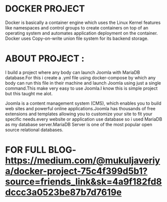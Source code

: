 # DOCKER PROJECT
Docker is basically a container engine which uses the Linux Kernel features like namespaces and control groups to create containers on top of an operating system and automates application deployment on the container. Docker uses Copy-on-write union file system for its backend storage.
# ABOUT PROJECT :

I build a project where any body can launch Joomla with MariaDB database.For this i create a .yml file using docker-compose by which any body can run this file in their machine and launch Joomla using just a single command.This make very easy to use Joomla.I know this is simple project but this taught me alot.

Joomla is a content management system (CMS), which enables you to build web sites and powerful online applications.Joomla has thousands of free extensions and templates allowing you to customize your site to fit your specific needs.every website or application use database so i used MariaDB as my database server.MariaDB Server is one of the most popular open source relational databases.
# FOR FULL BLOG- https://medium.com/@mukuljaveriya/docker-project-75c4f399d5b1?source=friends_link&sk=4a9f182fd8dccc3a0523be87b7d7619e

